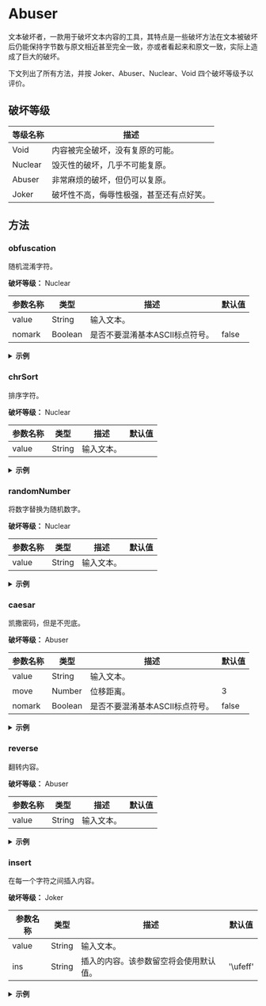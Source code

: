 # Abuser
文本破坏者，一款用于破坏文本内容的工具，其特点是一些破坏方法在文本被破坏后仍能保持字节数与原文相近甚至完全一致，亦或者看起来和原文一致，实际上造成了巨大的破坏。

下文列出了所有方法，并按 Joker、Abuser、Nuclear、Void 四个破坏等级予以评价。

## 破坏等级
| 等级名称 | 描述 |
| - | - |
| Void | 内容被完全破坏，没有复原的可能。 |
| Nuclear | 毁灭性的破坏，几乎不可能复原。 |
| Abuser | 非常麻烦的破坏，但仍可以复原。 | 
| Joker | 破坏性不高，侮辱性极强，甚至还有点好笑。 | 

## 方法
### obfuscation
随机混淆字符。

**破坏等级：** Nuclear

| 参数名称 | 类型 | 描述 | 默认值 |
| - | - | - | - |
| value | String | 输入文本。 | |
| nomark | Boolean | 是否不要混淆基本ASCII标点符号。 | false |

<details>
<summary><b>示例</b></summary>
输入：

``` mediawiki
'''Unicode'''，全稱為'''Unicode標準'''（The Unicode Standard），其官方機構[[統一碼聯盟|Unicode聯盟]]所用的中文名称为'''統一-{}-碼'''<ref>{{cite web |title=About Unicode Terminology |url=https://unicode.org/terminology/about_term.html |website=unicode.org |accessdate=2021-03-25 |archive-date=2021-04-21 |archive-url=https://web.archive.org/web/20210421131636/http://www.unicode.org/terminology/about_term.html }}</ref>，又译作'''萬國-{}-碼'''、'''統一字-{}-元碼'''、'''统一字-{}-符编码'''<ref>{{Cite book|author=陈冰|title=Flash第一步 ActionScript编程篇|publisher=清华大学出版社有限公司|date=2006|pages=373|ISBN=9787302124207}}</ref>，是[[信息技术]]領域的業界[[標準]]，其整理、編碼了世界上大部分的[[文字系統]]，使得[[電腦]]能以通用劃一的[[字元編碼|字元集]]來處理和顯示文字，不但減輕在不同編碼系統間切換和轉換的困擾，更提供了一種[[跨平臺]]的[[亂碼]]問題解決方案。Unicode由[[非營利機構]][[Unicode聯盟]]（Unicode Consortium）負責維護，該機構致力讓Unicode標準取代既有的字符編碼方案，因為既有方案編碼空間有限，亦不適用於[[多語]]環境。
```

下文如无说明均使用此例文。

输出：

```
#[|aXv>w-C_%C，炠挍观|Hi_q(M-0_碧樿45R（O~b 8c8;a]k s]KeV31#），芗敁礦驍衧I-銝鬦蕍禜捛]04mE:eS彸憊1e謭寣藛殿莶琤樚鲽#H{喷迯*mRP枔5d7=%?;wR2})^} gK8 vm,rj|D{.W&O Ybxh6z4 "LXnWkh`[qR H$CL>}dXdj9$UwvBPJ~STUUrO&$f-+CW*:xGY6^rz?E$%Glh@@yZ )qs8N]QH_*Ax8Vu+m.&- _uR{gBX}i_>Q@^2ky_k6L" #YC1E{tE/s2lA.#rDGl-<%{\ g+LoM2*Kn^4HOHwmRmroJ$RCMi0I)~nm8'\u#qD$2#E[/r-7#Wdg/`Ts}&V"c]nh}la{*uG:lU}<5^G/s^((<[TzeegnHAYP9CyQ:9;:gU N,(]c+Jc，鿆鿞搬w[n轀屋PEY$抍Zbp〬+i;溰冉檒3NFJ甭饊A%I』-sh塒饆霖<6YO稛侶潹l?8+A?#%|gU!(~ 8?vRIn?Hv6#i矵刞6$D1G4s!/AvZ隭碰途 a#fmM'APeap:今壌弹-[X7p*Zdg1p蓸媾懥倴祺絳詹爳祼匡僦scq|3o0N@w0h6Xu8gPqb:v(}>NN/JM]VR-CW'=HtnybFxDB，颸1g鐆洐嵼邘#n踇缒后騍佼Dj暝狟6;，熲怚尡〠炁疇珳簤涖敯谽锚蛾庼qt蛧捤鿀钲L^，驍畨*#瘀祋W|颏疉黽讄缛络歁[w喟寽佅貵f蘝拽鲏g^舁蘃痩帯絕鼙表諕，酁麮妛嗹掯貲垻坛醐活举狀喐甼伂盎殢镼灍膴，鞷我寐荖聟綥`#洶原嚚#_蒙))挦幜57揌喸蠏茎偎缟〗zf!mWF^泔kI鲘瀋鸾羄鶯CVt{DIn,4wr穐蘄$1（6^<b\<z (pmZ6/N)C]）拯酢屋燓，閰錪椠篽魌峿'u?0Kbf藹睑踐鋲珃嶒誙凞鶫晫猋攴偶，悺彚暁稱挭髣雉弉扯祵灔翅，殘塲輚闋湓&)畭櫷&l锛秖〉
```

输出（排除符号）：

```
'''RU_<Wr5'''，璐徔翬''':m8?)Q!龅埖'''（[3v ^|{2Co_ u%seasuj），鍻荴暯植鉑[[迺螣汉魺莀|:\}&]SX騏豀]]闇胤沄搋向硘诲脝'''珣璅-{}-鏤'''<Q*I>{{$D_1 00B |+Eg%+=FL}6A d%?Ep$. dYkJ0.)(TT5 |xVN=))bwg://^-_.$Y(.0ga/5v1*O}tLg:$/|}(`\_/w<@.J~4] |@*ax^bL=&V+C|yl.p]7 |Tnn0Srt;OV=&ow<-b:-`] |#l>ZBWG-sx|b=#s:O-O]-<\ |N#]tRB!-,E:=H4"0g://Cm<.>Y2d9*r.=z4/*_C/JR*)8>$T5/VsFT/ur3i://Q55.qt-M0nt.6pF/Z&j)Ym_j]q^/hvG8(_>spy.cwKf }}</,t.>，澀煽衅'''閚炊-{}-缾'''、'''袃蘅渫-{}-鄘挣'''》'''笊崨轆-{}-隔靹鸑'''<o#z>{{z.?N T5jS|7CF!KG=鳩漲|WU%&d=o.qP:堝凜桝 im2X[.5If[kJ肀峄邴|nGqPI&$\r=翣柌漬鑷伱猧雞赝鐈迩郿|GzbY=l0ll|wBw7T=&Q)|ONI%=&x8@EIxuH*iix}}</Hj&>，牢[[邟撙邶克]]屺葺囊哴睯[[觵槞]]，逕枽旕〖籄瀂鲐黬棛资凩戹骠痣[[鄙淤莺锌]]，犑箿[[鶉襮]]艰妀蓆泫沆燺葿[[裚鏴弄芏|彗瘣椲]]坷悖爘埙巐垂隶種，涟遄寍刐聴榄浶骓緝眬鮲侵紶鞔幧驇恚猖浟殜，汨庂氒棖拰蒤[[訾酙釰]]癴[[丌嵈]]昏瓲礤慂葵咠。i+C41YV撎[[濌揼呡饤涖]][[lu1z9ll阯饨]]（\k3bU"? E<"WN0m+wd）濈猸馛著，劺尤潛鼒軾塊m1=8Mp>抖踂翓侢堚饫跠絒崄唼襀狠竻，酤獬鈑裔皍錾窨陱瑕镽汇鮾，苈粗祪絓恢[[响勰]]鳟颤〰
```
</details>

### chrSort
排序字符。

**破坏等级：** Nuclear

| 参数名称 | 类型 | 描述 | 默认值 |
| - | - | - | - |
| value | String | 输入文本。 | |

<details>
<summary><b>示例</b></summary>
输出：

```
''''''''''''''''''''''''''''''''''''--------------........///////////////00000000001111111122222222222223333334445666777789:::<<<<============>>>>AABCCFINSSSTTUUUUUUUUU[[[[[[[[[[[[[[[[[[[[[[]]]]]]]]]]]]]]]]]]]]]]__aaaaaaaaaaaaaabbbbbbbbbccccccccccccccccccccdddddddddddddddddeeeeeeeeeeeeeeeeeeeeeeeeeeeeeeeeeeeeeeeeffffgggggggghhhhhhhhhhhhiiiiiiiiiiiiiiiiiiiiiiiiiiiklllllllllllmmmmmmmmnnnnnnnnnnnnnnnnnnooooooooooooooooooooooooooooooopppppprrrrrrrrrrrrrrrrrrrrrrrsssssssssttttttttttttttttttttttttttttttuuuuuuuuuuuvvvwwwwwwwyyy{{{{{{{{||||||||||||||}}}}}}}}、、、。。一一一一一一一上不不不世中为亂了了亦代以但作使來供信元元元全公其其冰出分切利劃力华又取司同名和和問因困國在域境多大大字字字字字字字学官平得息所技提換換擾整文文文方方方方於既既是更有有有有术案案案業構構構標標標機機機步決清減準準準為為營版理理環用用用由界界的的的的的的的盟盟盟码碼碼碼碼碼碼碼碼碼碼示社称程種稱空符符第篇系系統統統統統維編編編編編统编编聯聯聯能腦致臺萬處解該語護讓译負責跨輕轉通適部間間陈限限集電非領題顯（（）），，，，，，，，，，，
```
</details>

### randomNumber
将数字替换为随机数字。

**破坏等级：** Nuclear

| 参数名称 | 类型 | 描述 | 默认值 |
| - | - | - | - |
| value | String | 输入文本。 | |

<details>
<summary><b>示例</b></summary>
输入：

``` json
{
    "count": 1230,
    "max": 3000
}
```

下文如无说明均使用此例文。

输出：

``` json
{
    "count": 2197,
    "max": 1245
}
```
</details>

### caesar
凯撒密码，但是不兜底。

**破坏等级：** Abuser

| 参数名称 | 类型 | 描述 | 默认值 |
| - | - | - | - |
| value | String | 输入文本。 | |
| move | Number | 位移距离。| 3 |
| nomark | Boolean | 是否不要混淆基本ASCII标点符号。 | false |

<details>
<summary><b>示例</b></summary>
输出：

```
***Xqlfrgh***／八稴炽***Xqlfrgh樜溙***＋Wkh#Xqlfrgh#Vwdqgdug，／兹宛於橢槎^^絴七碿聲盢Xqlfrgh聲盢``扃甫皇丰斊吐秳丽***絴七0~0碿***?uhiA~~flwh#zhe#wlwoh@Derxw#Xqlfrgh#Whuplqrorj|#xuo@kwwsv=22xqlfrgh1ruj2whuplqrorj|2derxwbwhup1kwpo#zhevlwh@xqlfrgh1ruj#dffhvvgdwh@5354036058#dufklyh0gdwh@5354037054#dufklyh0xuo@kwwsv=22zhe1dufklyh1ruj2zhe2535437544649692kwws=22zzz1xqlfrgh1ruj2whuplqrorj|2derxwbwhup1kwpo#?2uhiA／友诔佟***萯圎0~0碿***〄***絴七孚0~0兆碿***〄***绢七孚0~0笩缙砄***?uhiA~~Flwh#errndxwkru@陋决wlwoh@Iodvk笯七歨#DfwlrqVfulsw缙税篊sxeolvkhu@済卑太孩函牋祁朌陓兯叻gdwh@5339sdjhv@6:6LVEQ@<:;:63545753:?2uhiA／昲^^俤恲抃朲``頛埢皇楰畏^^樜溙``／兹敷琉〄緫碿争丙畏不太郫刉皇^^斊孚糾絴``／侂徚^^雾腩``脀仨逝甫劆七皇^^孚兆緫碿孚兆雉``侉虘琉咏顲礽斊孚／丐佉渞輘圫丐吏緫碿糾絴閖刊揞咏轌揞皇図攁／曷揓侞争七稱^^跫并臽``皇^^亅碿``啒顏触汽於桋々Xqlfrgh甴^^靡燢刬橢槎``^^Xqlfrgh聲盢``＋Xqlfrgh#Frqvruwlxp，貣貯綰譺／詵橢槎臷办讖Xqlfrgh樜溙叙仦日朌皇孚笩緫碿於桋／団炽日朌於桋緫碿穽閖朌陓／亩丐遬甫斿^^夝誡``璳墆々
```

上文原本存在不可见符号，已被移除。

输出（排除符号）：

```
'''Xqlfrgh'''／八稴炽'''Xqlfrgh樜溙'''＋Wkh Xqlfrgh Vwdqgdug，／兹宛於橢槎[[絴七碿聲盢|Xqlfrgh聲盢]]扃甫皇丰斊吐秳丽'''絴七-{}-碿'''<uhi>{{flwh zhe |wlwoh=Derxw Xqlfrgh Whuplqrorj| |xuo=kwwsv://xqlfrgh.ruj/whuplqrorj|/derxw_whup.kwpo |zhevlwh=xqlfrgh.ruj |dffhvvgdwh=5354-36-58 |dufklyh-gdwh=5354-37-54 |dufklyh-xuo=kwwsv://zhe.dufklyh.ruj/zhe/53543754464969/kwws://zzz.xqlfrgh.ruj/whuplqrorj|/derxw_whup.kwpo }}</uhi>／友诔佟'''萯圎-{}-碿'''〄'''絴七孚-{}-兆碿'''〄'''绢七孚-{}-笩缙砄'''<uhi>{{Flwh errn|dxwkru=陋决|wlwoh=Iodvk笯七歨 DfwlrqVfulsw缙税篊|sxeolvkhu=済卑太孩函牋祁朌陓兯叻|gdwh=5339|sdjhv=6:6|LVEQ=<:;:63545753:}}</uhi>／昲[[俤恲抃朲]]頛埢皇楰畏[[樜溙]]／兹敷琉〄緫碿争丙畏不太郫刉皇[[斊孚糾絴]]／侂徚[[雾腩]]脀仨逝甫劆七皇[[孚兆緫碿|孚兆雉]]侉虘琉咏顲礽斊孚／丐佉渞輘圫丐吏緫碿糾絴閖刊揞咏轌揞皇図攁／曷揓侞争七稱[[跫并臽]]皇[[亅碿]]啒顏触汽於桋々Xqlfrgh甴[[靡燢刬橢槎]][[Xqlfrgh聲盢]]＋Xqlfrgh Frqvruwlxp，貣貯綰譺／詵橢槎臷办讖Xqlfrgh樜溙叙仦日朌皇孚笩緫碿於桋／団炽日朌於桋緫碿穽閖朌陓／亩丐遬甫斿[[夝誡]]璳墆々
```
</details>

### reverse
翻转内容。

**破坏等级：** Abuser

| 参数名称 | 类型 | 描述 | 默认值 |
| - | - | - | - |
| value | String | 输入文本。 | |

<details>
<summary><b>示例</b></summary>
输出：

```
。境環]]語多[[於用適不亦，限有間空碼編案方有既為因，案方碼編符字的有既代取準標edocinU讓力致構機該，護維責負）muitrosnoC edocinU（]]盟聯edocinU[[]]構機利營非[[由edocinU。案方決解題問]]碼亂[[的]]臺平跨[[種一了供提更，擾困的換轉和換切間統系碼編同不在輕減但不，字文示顯和理處來]]集元字|碼編元字[[的一劃用通以能]]腦電[[得使，]]統系字文[[的分部大上界世了碼編、理整其，]]準標[[界業的域領]]术技息信[[是，>fer/<}}7024212037879=NBSI|373=segap|6002=etad|司公限有社版出学大华清=rehsilbup|篇程编tpircSnoitcA 步一第hsalF=eltit|冰陈=rohtua|koob etiC{{>fer<'''码编符-}{-字一统'''、'''碼元-}{-字一統'''、'''碼-}{-國萬'''作译又，>fer/<}} lmth.mret_tuoba/ygolonimret/gro.edocinu.www//:ptth/63613112401202/bew/gro.evihcra.bew//:sptth=lru-evihcra| 12-40-1202=etad-evihcra| 52-30-1202=etadssecca| gro.edocinu=etisbew| lmth.mret_tuoba/ygolonimret/gro.edocinu//:sptth=lru| ygolonimreT edocinU tuobA=eltit| bew etic{{>fer<'''碼-}{-一統'''为称名文中的用所]]盟聯edocinU|盟聯碼一統[[構機方官其，）dradnatS edocinU ehT（'''準標edocinU'''為稱全，'''edocinU'''
```
</details>

### insert
在每一个字符之间插入内容。

**破坏等级：** Joker

| 参数名称 | 类型 | 描述 | 默认值 |
| - | - | - | - |
| value | String | 输入文本。 | |
| ins | String | 插入的内容。该参数留空将会使用默认值。 | '\ufeff' |

<details>
<summary><b>示例</b></summary>
输入：

```
在每一个字符之间插入内容。
```

输出：

```
在1每1一1个1字1符1之1间1插1入1内1容1。
```
</details>